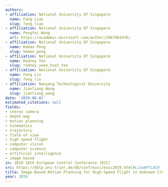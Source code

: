 ```yaml
---
authors:
- affiliation: National University Of Singapore
  name: Fang Liao
  slug: fang_liao
- affiliation: National University Of Singapore
  name: Pengfei Wang
  url: https://academic.microsoft.com/author/2967061476/
- affiliation: National University Of Singapore
  name: Kemao Peng
  slug: kemao_peng
- affiliation: National University Of Singapore
  name: Rodney Teo
  slug: rodney_swee_huat_teo
- affiliation: National University Of Singapore
  name: Feng Lin
  slug: feng_lin
- affiliation: Nanyang Technological University
  name: Jianliang Wang
  slug: jianliang_wang
date: '2019-06-01'
estimated_citations: null
fields:
- stereo camera
- depth map
- motion planning
- kinematics
- trajectory
- field of view
- high speed flight
- computer vision
- computer science
- artificial intelligence
- image based
in: 2019 18th European Control Conference (ECC)
src: https://dblp.uni-trier.de/db/conf/eucc/eucc2019.html#LiaoWPTLW19
title: Image-Based Motion Planning for High-Speed Flight in Unknown Cluttered Environment
year: 2019
---
```

